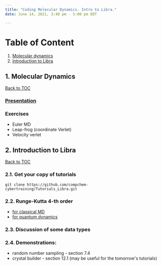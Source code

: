 ```yaml
---
title: "Coding Molecular Dynamics. Intro to Libra."
date: June 14, 2021, 3:40 pm - 5:00 pm EDT

---
```


<a name="toc"></a>
# Table of Content
1. [Molecular dynamics](#md)
2. [Introduction to Libra](#intro_libra)


<a name="md"></a>
## 1. Molecular Dynamics
[Back to TOC](#toc)

###  [Presentation]()

###  Exercises 

  * Euler MD
  * Leap-frog (coordinate Verlet)
  * Velocity verlet


<a name="intro_libra"></a>
## 2. Introduction to Libra
[Back to TOC](#toc)

### 2.1. Get your copy of tutorials

    git clone https://github.com/compchem-cybertraining/Tutorials_Libra.git

### 2.2. Runge-Kutta 4-th order

   * [for classical MD](https://github.com/compchem-cybertraining/Tutorials_Libra/tree/master/2_integrators/1_runge_kutta_4th_order)
   * [for quantum dynamics](https://github.com/compchem-cybertraining/Tutorials_Libra/tree/master/2_integrators/2_runge_kutta_4_for_Liouville)


### 2.3. Discussion of some data types


### 2.4. Demonstrations:

   * random number sampling - section 7.4
   * crystal builder - section 12.1 (may be useful for the tomorrow's tutorials)







